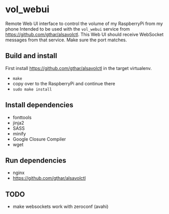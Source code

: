 # vol_webui

Remote Web UI interface to control the volume of my RaspberryPi from my phone
Intended to be used with the `vol_webui` service from https://github.com/gthar/alsavolctl. This Web UI should receive WebSocket messages from that service. Make sure the port matches.

## Build and install
First install https://github.com/gthar/alsavolctl in the target virtualenv.

* `make`
* copy over to the RaspberryPi and continue there
* `sudo make install`

## Install dependencies
* fonttools
* jinja2
* SASS
* minify
* Google Closure Compiler
* wget

## Run dependencies
* nginx
* https://github.com/gthar/alsavolctl

## TODO
* make websockets work with zeroconf (avahi)

